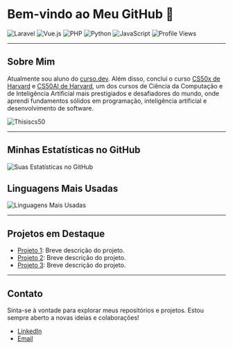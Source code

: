 # Bem-vindo ao Meu GitHub 👋

![Laravel](https://img.shields.io/badge/Laravel-FF2D20?style=for-the-badge&logo=laravel&logoColor=white)
![Vue.js](https://img.shields.io/badge/Vue.js-35495E?style=for-the-badge&logo=vue.js&logoColor=4FC08D)
![PHP](https://img.shields.io/badge/PHP-777BB4?style=for-the-badge&logo=php&logoColor=white)
![Python](https://img.shields.io/badge/Python-3776AB?style=for-the-badge&logo=python&logoColor=white)
![JavaScript](https://img.shields.io/badge/JavaScript-F7DF1E?style=for-the-badge&logo=javascript&logoColor=black)
![Profile Views](https://komarev.com/ghpvc/?username=seu-nome-de-usuario&color=blue)

---

## Sobre Mim

Atualmente sou aluno do [curso.dev](https://curso.dev). Além disso, concluí o curso [CS50x de Harvard](https://cs50.harvard.edu) e [CS50AI de Harvard](https://cs50.harvard.edu/ai/2024/), um dos cursos de Ciência da Computação e de Inteligência Artificial mais prestigiados e desafiadores do mundo, onde aprendi fundamentos sólidos em programação, inteligência artificial e desenvolvimento de software.

![Thisiscs50](https://github.com/abnercezar/CS50x/assets/102832541/05954b62-d45d-4b1e-bac4-52d3c744cf57)

---

## Minhas Estatísticas no GitHub

![Suas Estatísticas no GitHub](https://github-readme-stats.vercel.app/api?username=abnercezar&show_icons=true&theme=radical)

## Linguagens Mais Usadas

![Linguagens Mais Usadas](https://github-readme-stats.vercel.app/api/top-langs/?username=abnercezar&layout=compact&theme=radical)

---

## Projetos em Destaque

- [Projeto 1](link-do-projeto-1): Breve descrição do projeto.
- [Projeto 2](link-do-projeto-2): Breve descrição do projeto.
- [Projeto 3](link-do-projeto-3): Breve descrição do projeto.

---

## Contato

Sinta-se à vontade para explorar meus repositórios e projetos. Estou sempre aberto a novas ideias e colaborações!

- [LinkedIn](https://www.linkedin.com/in/seu-perfil)
- [Email](mailto:seuemail@example.com)
